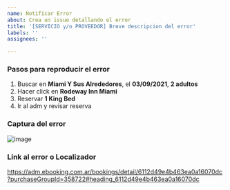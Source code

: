 ```yaml
---
name: Notificar Error
about: Crea un issue detallando el error
title: '[SERVICIO y/o PROVEEDOR] Breve descripcion del error'
labels: ''
assignees: ''

---
```


### Pasos para reproducir el error
1. Buscar en **Miami Y Sus Alrededores**, el **03/09/2021**, **2 adultos**
2. Hacer click en **Rodeway Inn Miami**
3. Reservar **1 King Bed**
4. Ir al adm y revisar reserva

### Captura del error
![image](https://user-images.githubusercontent.com/58426772/132151218-204d1904-f2b6-45e2-8ca4-25b058a86453.png)

### Link al error o Localizador
https://adm.ebooking.com.ar/bookings/detail/6112d49e4b463ea0a16070dc?purchaseGroupId=358722#heading_6112d49e4b463ea0a16070dc
